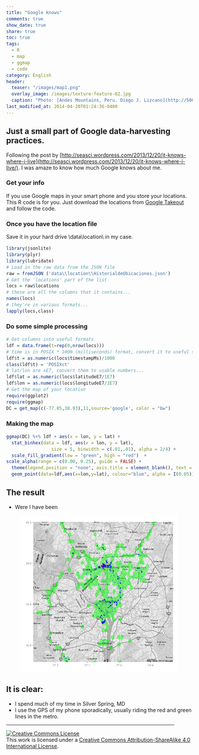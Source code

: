 ```yaml
---
title: "Google knows"
comments: true
show_date: true
share: true
toc: true
tags: 
  - R
  - map
  - ggmap
  - code
category: English
header:
  teaser: "/images/map1.png"
  overlay_image: /images/texture-feature-02.jpg
  caption: "Photo: [Andes Mountains, Peru. Diego J. Lizcano](http://500px.com/dlizcano)"
last_modified_at: 2014-04-20T01:24:36-0400
---
```


## Just a small part of Google data-harvesting practices.

Following the post by [http://seasci.wordpress.com/2013/12/20/it-knows-where-i-live](http://seasci.wordpress.com/2013/12/20/it-knows-where-i-live/). I was amaze to know how much Google knows about me.

### Get your info

If you use Google maps in your smart phone and you store your locations. This R code is for you. Just download the locations from [Google Takeout](https://accounts.google.com/ServiceLogin) and follow the code.

### Once you have the location file

Save it in your hard drive \\data\\location\\ in my case.

```r
library(jsonlite)
library(plyr)
library(lubridate)
# Load in the raw data from the JSON file
raw = fromJSON ('data\\location\\HistorialdeUbicaciones.json')
# Get the 'locations' part of the list
locs = raw$locations
# these are all the columns that it contains...
names(locs)
# they're in various formats...
lapply(locs,class)
```

### Do some simple processing

```r
# Get columns into useful formats
ldf = data.frame(t=rep(0,nrow(locs)))
# time is in POSIX * 1000 (milliseconds) format, convert it to useful scale...
ldf$t = as.numeric(locs$timestampMs)/1000
class(ldf$t) = 'POSIXct'
# lat/lon are xE7, convert them to usable numbers...
ldf$lat = as.numeric(locs$latitudeE7/1E7)
ldf$lon = as.numeric(locs$longitudeE7/1E7)
# Get the map of your location
require(ggplot2)
require(ggmap)
DC = get_map(c(-77.05,38.93),11,source='google', color = "bw")
```

### Making the map
```r
ggmap(DC) %+% ldf + aes(x = lon, y = lat) +
  stat_binhex(data = ldf, aes(x = lon, y = lat),
                 size = 5, binwidth = c(.01,.01), alpha = 2/4) +
  scale_fill_gradient(low = "green", high = "red")  +
scale_alpha(range = c(0.00, 0.25), guide = FALSE) +
  theme(legend.position = "none", axis.title = element_blank(), text = element_text(size = 12)) +
  geom_point(data=ldf,aes(x=lon,y=lat), colour="blue", alpha = I(0.05))
```

## The result
- Were I have been
<figure>
	<a href="/images/map1.png"><img src="/images/map1.png"></a>
</figure>

## It is clear:
- I spend much of my time in Silver Spring, MD
- I use the GPS of my phone sporadically, usually riding the red and green lines in the metro.

<hr size="1" width="90%" color="black">

<a rel="license" href="http://creativecommons.org/licenses/by-sa/4.0/"><img alt="Creative Commons License" style="border-width:0" src="http://i.creativecommons.org/l/by-sa/4.0/88x31.png" /></a><br />This work is licensed under a <a rel="license" href="http://creativecommons.org/licenses/by-sa/4.0/">Creative Commons Attribution-ShareAlike 4.0 International License</a>.
